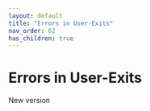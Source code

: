 ```yaml
---
layout: default
title: "Errors in User-Exits"
nav_order: 62
has_children: true
---
```

# Errors in User-Exits

New version

